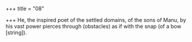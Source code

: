+++
title = "08"

+++
He, the inspired poet of the settled domains, of the sons of Manu, by his  vast power
pierces through (obstacles) as if with the snap (of a bow [string]).